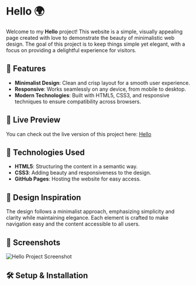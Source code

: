# Hello 🌍

Welcome to my **Hello** project! This website is a simple, visually appealing page created with love to demonstrate the beauty of minimalistic web design. The goal of this project is to keep things simple yet elegant, with a focus on providing a delightful experience for visitors.

## 🌟 Features

- **Minimalist Design**: Clean and crisp layout for a smooth user experience.
- **Responsive**: Works seamlessly on any device, from mobile to desktop.
- **Modern Technologies**: Built with HTML5, CSS3, and responsive techniques to ensure compatibility across browsers.

## 🔗 Live Preview

You can check out the live version of this project here: [Hello](https://magdy246.github.io/Hello/)

## 🚀 Technologies Used

- **HTML5**: Structuring the content in a semantic way.
- **CSS3**: Adding beauty and responsiveness to the design.
- **GitHub Pages**: Hosting the website for easy access.

## 🎨 Design Inspiration

The design follows a minimalist approach, emphasizing simplicity and clarity while maintaining elegance. Each element is crafted to make navigation easy and the content accessible to all users.

## 📸 Screenshots

![Hello Project Screenshot](https://your-screenshot-link.com)

## 🛠️ Setup & Installation
